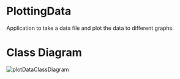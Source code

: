 # PlottingData
 Application to take a data file and plot the data to different graphs.

# Class Diagram
![plotDataClassDiagram](https://user-images.githubusercontent.com/88802276/161437888-63e1ab21-c487-4337-931d-b27097b39b90.png)
